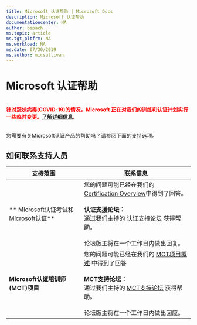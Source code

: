 ```yaml
---
title: Microsoft 认证帮助 | Microsoft Docs
description: Microsoft 认证帮助
documentationcenter: NA
author: bipach
ms.topic: article
ms.tgt_pltfrm: NA
ms.workload: NA
ms.date: 07/30/2019
ms.author: micsullivan
---
```

# Microsoft 认证帮助

<div style='color&#58; red;'><strong><font color="red"><br/>针对冠状病毒(COVID-19)的情况，Microsoft 正在对我们的训练和认证计划实行一些临时变更。<a href='/learn/certifications/posts/an-important-update-on-microsoft-training-and-certification'>了解详细信息</a>.</font></strong><br/><br/></div>

您需要有关Microsoft认证产品的帮助吗？请参阅下面的支持选项。

## 如何联系支持人员

| 支持范围| 联系信息|
| ------------- | --- |
| ** Microsoft认证考试和Microsoft认证** |您的问题可能已经在我们的[Certification Overview](/learn/certifications/)中得到了回答。<br/><br/> **认证支援论坛：**<br/>通过我们主持的 [认证支持论坛](https://aka.ms/MCPForum) 获得帮助。<br/><br/>论坛版主将在一个工作日内做出回复。|
| **Microsoft认证培训师(MCT)项目** | 您的问题可能已经在我们的 [MCT项目概述](/learn/certifications/mct-certification) 中得到了回答<br/><br/> **MCT支持论坛：** <br/>通过我们主持的 [MCT支持论坛](https://aka.ms/MCTForum) 获得帮助。<br/> <br/>论坛版主将在一个工作日内做出回应。|